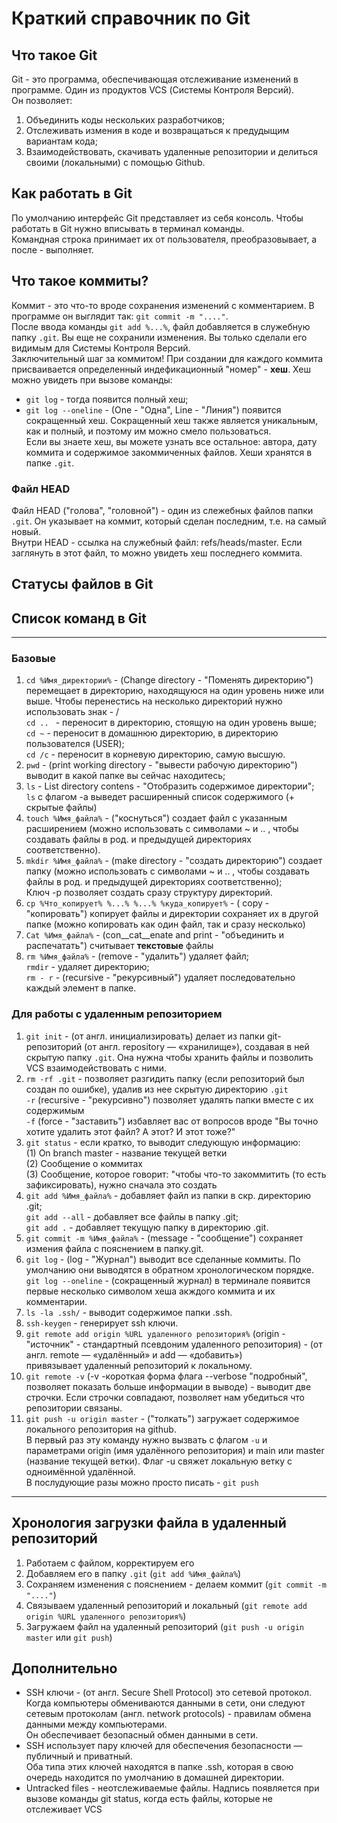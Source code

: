 # Краткий справочник по Git


## Что такое Git


Git - это программа, обеспечивающая отслеживание изменений в программе. Один из продуктов VCS (Системы Контроля Версий). <br> 
Он позволяет:
1. Объединить коды нескольких разработчиков;  <br>
2. Отслеживать измения в коде и возвращаться к предудыщим вариантам кода;  <br>
3. Взаимодействовать, скачивать удаленные репозитории и делиться своими (локальными) с помощью Github. <br>


## Как работать в Git


По умолчанию интерфейс Git представляет из себя консоль. Чтобы работать в Git нужно вписывать в терминал команды. <br>
Командная строка принимает их от пользователя, преобразовывает, а после - выполняет.<br>


## Что такое коммиты?


Коммит - это что-то вроде сохранения изменений с комментарием. В программе он выглядит так: ```git commit -m "...."```. <br>
После ввода команды ```git add %...%```, файл добавляется в служебную папку ```.git```. Вы еще не сохранили изменения. Вы только сделали его видимым для Системы Контроля Версий. <br>
Заключительный шаг за коммитом! При создании для каждого коммита присваивается определенный индефикационный "номер" - __хеш__. Хеш можно увидеть при вызове команды: <br>
- ```git log``` - тогда появится полный хеш;<br>
- ```git log --oneline``` - (One - "Одна", Line - "Линия") появится сокращенный хеш. Сокращенный хеш также является уникальным, как и полный, и поэтому им можно смело пользоваться.<br>
Если вы знаете хеш, вы можете узнать все остальное: автора, дату коммита и содержимое закоммиченных файлов. Хеши хранятся в папке ```.git```.


### Файл HEAD


Файл HEAD ("голова", "головной") - один из слежебных файлов папки ```.git```. Он указывает на коммит, который сделан последним, т.е. на самый новый. <br>
Внутри HEAD - ссылка на служебный файл: refs/heads/master. Если заглянуть в этот файл, то можно увидеть хеш последнего коммита. <br>


## Статусы файлов в Git


## Список команд в Git


---

### Базовые
1. ```cd %Имя_директории%``` - (Change directory - "Поменять директорию") перемещает в директорию, находящуюся на один уровень ниже или выше. Чтобы перенестись на несколько директорий нужно использовать знак - / <br>
```cd .. ``` - переносит в директорию, стоящую на один уровень выше;  <br>
```cd ~``` - переносит в домашнюю директорию, в директорию пользователся (USER);<br>
```cd /c``` - переносит в корневую директорию, самую высшую.<br>
2. ```pwd``` - (print working directory - "вывести рабочую директорию") выводит в какой папке вы сейчас находитесь;<br>
3. ```ls``` - List directory contens - "Отобразить содержимое директории";  <br>
```ls``` с флагом -a выведет расширенный список содержимого (+ скрытые файлы) <br>
4. ```touch %Имя_файла%``` - ("коснуться") создает файл с указанным расширением (можно использовать с символами ~ и .. , чтобы создавать файлы в род. и предыдущей директориях соответственно).<br>
5. ```mkdir %Имя_файла%``` - (make directory - "создать директорию") создает папку (можно использовать с символами ~ и .. , чтобы создавать файлы в род. и предыдущей директориях соответственно);<br>
Ключ -p позволяет создать сразу структуру директорий. <br>
6. ```cp %Что_копирует% %...% %...% %куда_копирует%``` - ( copy - "копировать") копирует файлы и директории сохраняет их в другой папке (можно копировать как один файл, так и сразу несколько) <br>
7. ```Cat %Имя_файла%``` - (con__cat__enate and print - "объединить и распечатать") считывает __текстовые__ файлы <br>
8. ```rm %Имя_файла%``` - (remove - "удалить") удаляет файл;<br>
```rmdir``` - удаляет директорию;<br>
```rm - r``` - (recursive - "рекурсивный") удаляет последовательно каждый элемент в папке.<br>


### Для работы с удаленным репозиторием
1. ```git init``` - (от англ. инициализировать) делает из папки git-репозиторий (от англ. repository — «хранилище»), создавая в ней скрытую папку ```.git```. Она нужна чтобы хранить файлы и позволить VCS взаимодействовать с ними. <br>
2. ```rm -rf .git```  - позволяет разгидить папку (если репозиторий был создан по ошибке), удалив из нее скрытую директорию ```.git```<br>
```-r``` (recursive - "рекурсивно") позволяет удалять папки вместе с их содержимым<br>
```-f``` (force - "заставить") избавляет вас от вопросов вроде "Вы точно хотите удалить этот файл? А этот? И этот тоже?"<br>
3. ```git status``` - если кратко, то выводит следующую информацию:<br>
(1) On branch master - название текущей ветки<br>
(2) Сообщение о коммитах<br>
(3) Сообщение, которое говорит: "чтобы что-то закоммитить (то есть зафиксировать), нужно сначала это создать<br>
4. ```git add %Имя_файла%``` - добавляет файл из папки в скр. директорию .git;<br>
```git add --all``` - добавляет все файлы в папку .git; <br>
```git add .``` - добавляет текущую папку в директорию .git.<br>
5. ```git commit -m %Имя_файла%``` - (message - "сообщение") сохраняет измения файла с пояснением в папку.git. <br>
6. ```git log``` - (log - "Журнал") выводит все сделанные коммиты. По умолчанию они выводятся в обратном хронологическом порядке.<br>
```git log --oneline``` - (сокращенный журнал) в терминале появится первые несколько символом хеша акждого коммита и их комментарии.<br>
7. ```ls -la .ssh/``` - выводит содержимое папки .ssh.<br>
8. ```ssh-keygen``` - генерирует ssh ключи.<br>
9. ```git remote add origin %URL удаленного репозитория%``` (origin - "источник" - стандартный псевдоним удаленного репозитория) - (от англ. remote — «удалённый» и add — «добавить») <br>
привязывает удаленный репозиторий к локальному.<br>
10. ```git remote -v``` (-v -короткая форма флага --verbose "подробный", позволяет показать больше информации в выводе) - выводит две строчки. Если строчки совпадают, позволяет нам убедиться что репозитории связаны.<br>
11. ```git push -u origin master``` - ("толкать") загружает содержимое локального репозитория на github.<br>
В первый раз эту команду нужно вызвать с флагом ```-u``` и параметрами origin (имя удалённого репозитория) и main или master (название текущей ветки). Флаг -u свяжет локальную ветку с одноимённой удалённой. <br>
В послудующие разы можно просто писать - ```git push```<br>


---


## Хронология загрузки файла в удаленный репозиторий

1. Работаем с файлом, корректируем его<br>
2. Добавляем его в папку ```.git``` (```git add %Имя_файла%```)<br>
3. Сохраняем изменения с пояснением - делаем коммит (```git commit -m "...."```)<br>
4. Связываем удаленный репозиторий и локальный (```git remote add origin %URL удаленного репозитория%```) <br>
5. Загружаем файл на удаленный репозиторий (```git push -u origin master``` или ```git push```)<br>

## Дополнительно
- SSH ключи - (от англ. Secure Shell Protocol) это сетевой протокол. Когда компьютеры обмениваются данными в сети, они следуют сетевым протоколам (англ. network protocols) - правилам обмена данными между компьютерами. <br>
Он обеспечивает безопасный обмен данными в сети. <br>
- SSH использует пару ключей для обеспечения безопасности — публичный и приватный.<br>
Оба типа этих ключей находятся в папке .ssh, которая в свою очередь находится по умолчанию в домашней директории.<br>
- Untracked files - неотслеживаемые файлы. Надпись появляется при вызове команды git status, когда есть файлы, которые не отслеживает VCS